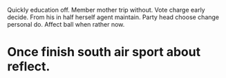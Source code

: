 Quickly education off. Member mother trip without. Vote charge early decide.
From his in half herself agent maintain. Party head choose change personal do. Affect ball when rather now.
# Once finish south air sport about reflect.
